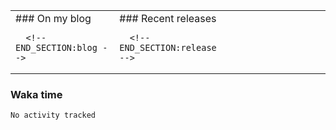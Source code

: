
<table>
  <tr>
    <td valign="top" width="33%">
      ### On my blog
      <!-- START_SECTION:blog -->

      <!-- END_SECTION:blog -->
  </td>
  <td valign="top" width="34%">
      ### Recent releases
      <!-- START_SECTION:release -->
      
      <!-- END_SECTION:release -->
  </td>
  <td valign="top" width="33%">
  </td>
</tr>
</table>

### Waka time
<!--START_SECTION:waka-->

```txt
No activity tracked
```

<!--END_SECTION:waka-->
